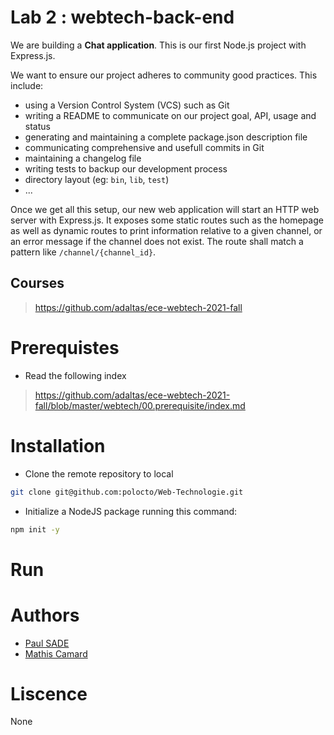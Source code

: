 # Lab 2 : webtech-back-end

We are building a **Chat application**. This is our first Node.js project with Express.js.

We want to ensure our project adheres to community good practices. This include:

- using a Version Control System (VCS) such as Git
- writing a README to communicate on our project goal, API, usage and status
- generating and maintaining a complete package.json description file
- communicating comprehensive and usefull commits in Git
- maintaining a changelog file
- writing tests to backup our development process
- directory layout (eg: `bin`, `lib`, `test`)
- ...

Once we get all this setup, our new web application will start an HTTP web server with Express.js. It exposes some static routes such as the homepage as well as dynamic routes to print information relative to a given channel, or an error message if the channel does not exist. The route shall match a pattern like `/channel/{channel_id}`.
## Courses
> https://github.com/adaltas/ece-webtech-2021-fall

# Prerequistes
- Read the following index
> https://github.com/adaltas/ece-webtech-2021-fall/blob/master/webtech/00.prerequisite/index.md

# Installation
- Clone the remote repository to local
```sh
git clone git@github.com:polocto/Web-Technologie.git
```
- Initialize a NodeJS package running this command:
```sh
npm init -y
```

# Run



# Authors
- [Paul SADE](mailto:paul.sade@edu.ece.fr)
- [Mathis Camard](mailto:mathis.camard@edu.ece.fr)

# Liscence
None
